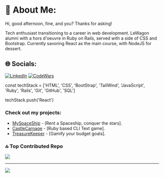 # 💫 About Me:
Hi, good afternoon, fine, and you? Thanks for asking!

Tech enthusiast transitioning to a career in web development. LeWagon alumni with a hors d'oeuvre in Ruby on Rails, served with a side of CSS and Bootstrap. Currently savoring React as the main course, with NodeJS for dessert.

## 🌐 Socials:
[![LinkedIn](https://img.shields.io/badge/LinkedIn-%230077B5.svg?logo=linkedin&logoColor=white)](https://linkedin.com/in/vvloginov)
[![CodeWars](https://www.codewars.com/users/thegroosalugg/badges/micro)](https://www.codewars.com/users/thegroosalugg)

const techStack = ['HTML', 'CSS', 'BootStrap', 'TailWind', 'JavaScript', 'Ruby', 'Rails', 'Git', 'GitHub', 'SQL']

techStack.push('React')

### Check out my projects:

- [MySpaceShip](https://github.com/thegroosalugg/MySpaceShip) - [Rent a Spaceship, conquer the stars].
- [CastleCarnage](https://github.com/thegroosalugg/CastleCarnage) - [Ruby based CLI Text game].
- [TreasureKeeper](https://github.com/thegroosalugg/TreasureKeeper) - [Gamify your budget goals].


### 🔝 Top Contributed Repo
![](https://github-contributor-stats.vercel.app/api?username=thegroosalugg&limit=5&theme=dark&combine_all_yearly_contributions=true)

---
[![](https://visitcount.itsvg.in/api?id=thegroosalugg&icon=6&color=11)](https://visitcount.itsvg.in)

